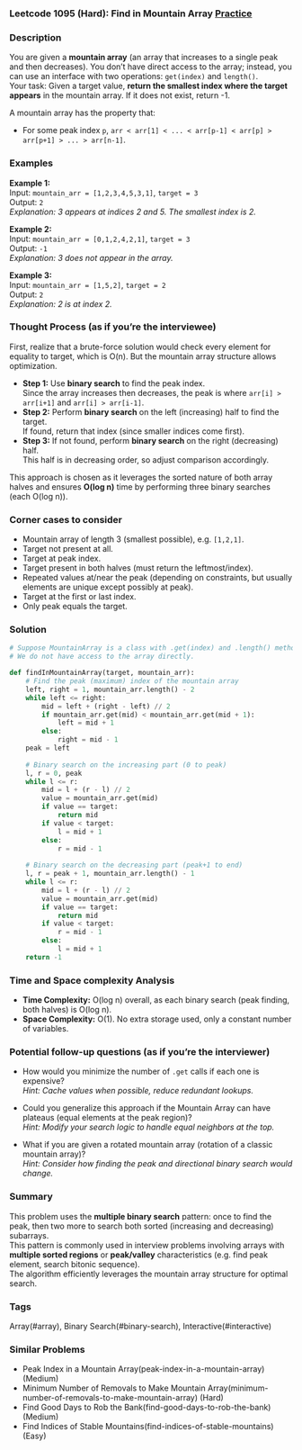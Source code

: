 ### Leetcode 1095 (Hard): Find in Mountain Array [Practice](https://leetcode.com/problems/find-in-mountain-array)

### Description  
You are given a **mountain array** (an array that increases to a single peak and then decreases). You don’t have direct access to the array; instead, you can use an interface with two operations: `get(index)` and `length()`.  
Your task: Given a target value, **return the smallest index where the target appears** in the mountain array. If it does not exist, return -1.

A mountain array has the property that:
- For some peak index `p`, `arr < arr[1] < ... < arr[p-1] < arr[p] > arr[p+1] > ... > arr[n-1]`.

### Examples  

**Example 1:**  
Input: `mountain_arr = [1,2,3,4,5,3,1]`, `target = 3`  
Output: `2`  
*Explanation: 3 appears at indices 2 and 5. The smallest index is 2.*

**Example 2:**  
Input: `mountain_arr = [0,1,2,4,2,1]`, `target = 3`  
Output: `-1`  
*Explanation: 3 does not appear in the array.*

**Example 3:**  
Input: `mountain_arr = [1,5,2]`, `target = 2`  
Output: `2`  
*Explanation: 2 is at index 2.*

### Thought Process (as if you’re the interviewee)  
First, realize that a brute-force solution would check every element for equality to target, which is O(n). But the mountain array structure allows optimization.

- **Step 1:** Use **binary search** to find the peak index.  
  Since the array increases then decreases, the peak is where `arr[i] > arr[i+1]` and `arr[i] > arr[i-1]`.  
- **Step 2:** Perform **binary search** on the left (increasing) half to find the target.  
  If found, return that index (since smaller indices come first).
- **Step 3:** If not found, perform **binary search** on the right (decreasing) half.  
  This half is in decreasing order, so adjust comparison accordingly.

This approach is chosen as it leverages the sorted nature of both array halves and ensures **O(log n)** time by performing three binary searches (each O(log n)).

### Corner cases to consider  
- Mountain array of length 3 (smallest possible), e.g. `[1,2,1]`.
- Target not present at all.
- Target at peak index.
- Target present in both halves (must return the leftmost/index).
- Repeated values at/near the peak (depending on constraints, but usually elements are unique except possibly at peak).
- Target at the first or last index.
- Only peak equals the target.

### Solution

```python
# Suppose MountainArray is a class with .get(index) and .length() methods.
# We do not have access to the array directly.

def findInMountainArray(target, mountain_arr):
    # Find the peak (maximum) index of the mountain array
    left, right = 1, mountain_arr.length() - 2
    while left <= right:
        mid = left + (right - left) // 2
        if mountain_arr.get(mid) < mountain_arr.get(mid + 1):
            left = mid + 1
        else:
            right = mid - 1
    peak = left
    
    # Binary search on the increasing part (0 to peak)
    l, r = 0, peak
    while l <= r:
        mid = l + (r - l) // 2
        value = mountain_arr.get(mid)
        if value == target:
            return mid
        if value < target:
            l = mid + 1
        else:
            r = mid - 1
    
    # Binary search on the decreasing part (peak+1 to end)
    l, r = peak + 1, mountain_arr.length() - 1
    while l <= r:
        mid = l + (r - l) // 2
        value = mountain_arr.get(mid)
        if value == target:
            return mid
        if value < target:
            r = mid - 1
        else:
            l = mid + 1
    return -1
```

### Time and Space complexity Analysis  

- **Time Complexity:** O(log n) overall, as each binary search (peak finding, both halves) is O(log n).
- **Space Complexity:** O(1). No extra storage used, only a constant number of variables.

### Potential follow-up questions (as if you’re the interviewer)  

- How would you minimize the number of `.get` calls if each one is expensive?  
  *Hint: Cache values when possible, reduce redundant lookups.*

- Could you generalize this approach if the Mountain Array can have plateaus (equal elements at the peak region)?  
  *Hint: Modify your search logic to handle equal neighbors at the top.*

- What if you are given a rotated mountain array (rotation of a classic mountain array)?  
  *Hint: Consider how finding the peak and directional binary search would change.*

### Summary
This problem uses the **multiple binary search** pattern: once to find the peak, then two more to search both sorted (increasing and decreasing) subarrays.  
This pattern is commonly used in interview problems involving arrays with **multiple sorted regions** or **peak/valley** characteristics (e.g. find peak element, search bitonic sequence).  
The algorithm efficiently leverages the mountain array structure for optimal search.

### Tags
Array(#array), Binary Search(#binary-search), Interactive(#interactive)

### Similar Problems
- Peak Index in a Mountain Array(peak-index-in-a-mountain-array) (Medium)
- Minimum Number of Removals to Make Mountain Array(minimum-number-of-removals-to-make-mountain-array) (Hard)
- Find Good Days to Rob the Bank(find-good-days-to-rob-the-bank) (Medium)
- Find Indices of Stable Mountains(find-indices-of-stable-mountains) (Easy)